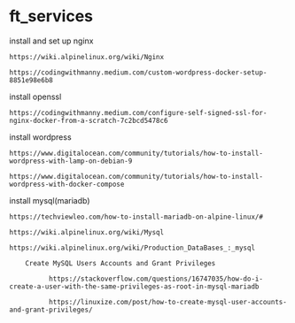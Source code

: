 # ft_services

install and set up nginx

    https://wiki.alpinelinux.org/wiki/Nginx

    https://codingwithmanny.medium.com/custom-wordpress-docker-setup-8851e98e6b8

install openssl

    https://codingwithmanny.medium.com/configure-self-signed-ssl-for-nginx-docker-from-a-scratch-7c2bcd5478c6

install wordpress

    https://www.digitalocean.com/community/tutorials/how-to-install-wordpress-with-lamp-on-debian-9

    https://www.digitalocean.com/community/tutorials/how-to-install-wordpress-with-docker-compose

install mysql(mariadb)

    https://techviewleo.com/how-to-install-mariadb-on-alpine-linux/#

    https://wiki.alpinelinux.org/wiki/Mysql

    https://wiki.alpinelinux.org/wiki/Production_DataBases_:_mysql

        Create MySQL Users Accounts and Grant Privileges
    
              https://stackoverflow.com/questions/16747035/how-do-i-create-a-user-with-the-same-privileges-as-root-in-mysql-mariadb

              https://linuxize.com/post/how-to-create-mysql-user-accounts-and-grant-privileges/
